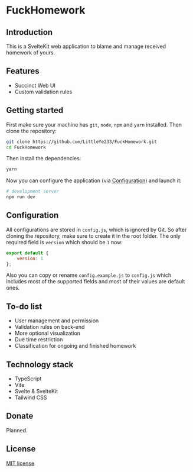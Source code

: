 # FuckHomework

## Introduction

This is a SvelteKit web application to blame and manage received homework of yours.

## Features

- Succinct Web UI
- Custom validation rules

## Getting started

First make sure your machine has `git`, `node`, `npm` and `yarn` installed. Then clone the repository:

```bash
git clone https://github.com/LittleYe233/FuckHomework.git
cd FuckHomework
```

Then install the dependencies:

```bash
yarn
```

Now you can configure the application (via [Configuration](#configuration)) and launch it:

```bash
# development server
npm run dev
```

## Configuration

All configurations are stored in `config.js`, which is ignored by Git. So after cloning the repository, make sure to create it in the root folder. The only required field is `version` which should be `1` now:

```js
export default {
    version: 1
};
```

Also you can copy or rename `config.example.js` to `config.js` which includes most of the supported fields and most of their values are default ones.

## To-do list

- User management and permission
- Validation rules on back-end
- More optional visualization
- Due time restriction
- Classification for ongoing and finished homework

## Technology stack

- TypeScript
- Vite
- Svelte & SvelteKit
- Tailwind CSS

## Donate

Planned.

## License

[MIT license](/LICENSE)
